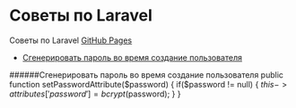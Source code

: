 # Советы по Laravel
Советы по Laravel
 [GitHub Pages](https://github.com/Saeedshoh/laravel-tips#test)
 * [Сгенерировать пароль во время создание пользователя](#set_password)



<a name="set_password"></a> 
######Сгенерировать пароль во время создание пользователя
    public function setPasswordAttribute($password)
    {
        if($password != null) {
            $this->attributes['password'] = bcrypt($password);
        }
    }
    
    
    
    
    
